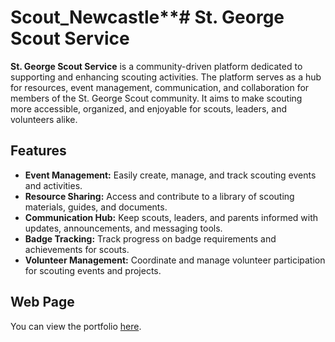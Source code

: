 # Scout_Newcastle**# St. George Scout Service

**St. George Scout Service** is a community-driven platform dedicated to supporting and enhancing scouting activities. The platform serves as a hub for resources, event management, communication, and collaboration for members of the St. George Scout community. It aims to make scouting more accessible, organized, and enjoyable for scouts, leaders, and volunteers alike.

## Features

- **Event Management:** Easily create, manage, and track scouting events and activities.
- **Resource Sharing:** Access and contribute to a library of scouting materials, guides, and documents.
- **Communication Hub:** Keep scouts, leaders, and parents informed with updates, announcements, and messaging tools.
- **Badge Tracking:** Track progress on badge requirements and achievements for scouts.
- **Volunteer Management:** Coordinate and manage volunteer participation for scouting events and projects.

## Web Page
You can view the portfolio [here](https://shadya93.github.io/Scout_Newcastle/).
